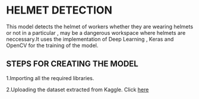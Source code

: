 # HELMET DETECTION
This model detects the helmet of workers whether they are wearing helmets or not in a particular , may be a dangerous workspace where helmets are neccessary.It uses the implementation of Deep Learning , Keras and OpenCV for the training of the  model.

## STEPS FOR CREATING THE MODEL

1.Importing all the required libraries.

2.Uploading the dataset extracted from Kaggle. Click [here](https://www.kaggle.com/andrewmvd/hard-hat-detection "HD")

     

